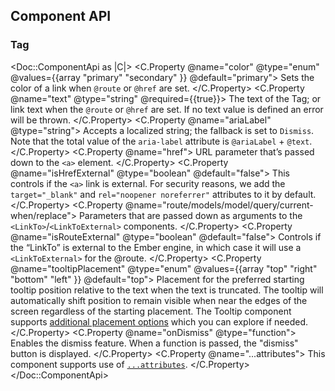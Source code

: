 ## Component API

### Tag

<Doc::ComponentApi as |C|>
  <C.Property @name="color" @type="enum" @values={{array "primary" "secondary" }} @default="primary">
    Sets the color of a link when `@route` or `@href` are set.
  </C.Property>
  <C.Property @name="text" @type="string" @required={{true}}>
    The text of the Tag; or link text when the `@route` or `@href` are set. If no text value is defined an error will be thrown.
  </C.Property>
  <C.Property @name="ariaLabel" @type="string">
    Accepts a localized string; the fallback is set to `Dismiss`. Note that the total value of the `aria-label` attribute is `@ariaLabel` + `@text`.
  </C.Property>
  <C.Property @name="href">
    URL parameter that’s passed down to the `<a>` element.
  </C.Property>
  <C.Property @name="isHrefExternal" @type="boolean" @default="false">
    This controls if the `<a>` link is external. For security reasons, we add the `target="_blank"` and `rel="noopener noreferrer"` attributes to it by default.
  </C.Property>
  <C.Property @name="route/models/model/query/current-when/replace">
    Parameters that are passed down as arguments to the `<LinkTo>`/`<LinkToExternal>` components.
  </C.Property>
  <C.Property @name="isRouteExternal" @type="boolean" @default="false">
    Controls if the “LinkTo” is external to the Ember engine, in which case it will use a `<LinkToExternal>` for the @route.
  </C.Property>
  <C.Property @name="tooltipPlacement" @type="enum" @values={{array "top" "right" "bottom" "left" }} @default="top">
    Placement for the preferred starting tooltip position relative to the text when the text is truncated. The tooltip will automatically shift position to remain visible when near the edges of the screen regardless of the starting placement. The Tooltip component supports [additional placement options](/components/tooltip?tab=code#component-api) which you can explore if needed.
  </C.Property>
  <C.Property @name="onDismiss" @type="function">
    Enables the dismiss feature. When a function is passed, the "dismiss" button is displayed.
  </C.Property>
  <C.Property @name="...attributes">
    This component supports use of [`...attributes`](https://guides.emberjs.com/release/in-depth-topics/patterns-for-components/#toc_attribute-ordering).
  </C.Property>
</Doc::ComponentApi>
